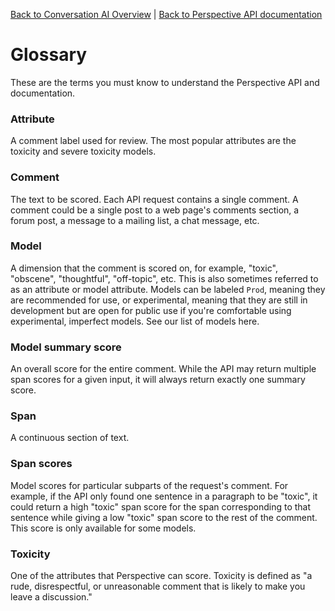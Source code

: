 [Back to Conversation AI Overview](https://conversationai.github.io/) | [Back to Perspective API documentation](https://github.com/conversationai/perspectiveapi/blob/master/README.md)

# Glossary

These are the terms you must know to understand the Perspective API and documentation.

### Attribute

A comment label used for review. The most popular attributes are the toxicity and severe toxicity models.

### Comment

The text to be scored. Each API request contains a single comment. A comment could be a single post to a web page's comments section, a forum post, a message to a mailing list, a chat message, etc.

### Model

A dimension that the comment is scored on, for example, "toxic", "obscene", "thoughtful", "off-topic", etc. This is also sometimes referred to as an attribute or model attribute. Models can be labeled `Prod`, meaning they are recommended for use, or experimental, meaning that they are still in development but are open for public use if you're comfortable using experimental, imperfect models. See our list of models here.

### Model summary score

An overall score for the entire comment. While the API may return multiple span scores for a given input, it will always return exactly one summary score.

### Span

A continuous section of text.

### Span scores

Model scores for particular subparts of the request's comment. For example, if the API only found one sentence in a paragraph to be "toxic", it could return a high "toxic" span score for the span corresponding to that sentence while giving a low "toxic" span score to the rest of the comment. This score is only available for some models.

### Toxicity

One of the attributes that Perspective can score. Toxicity is defined as "a rude, disrespectful, or unreasonable comment that is likely to make you leave a discussion."
